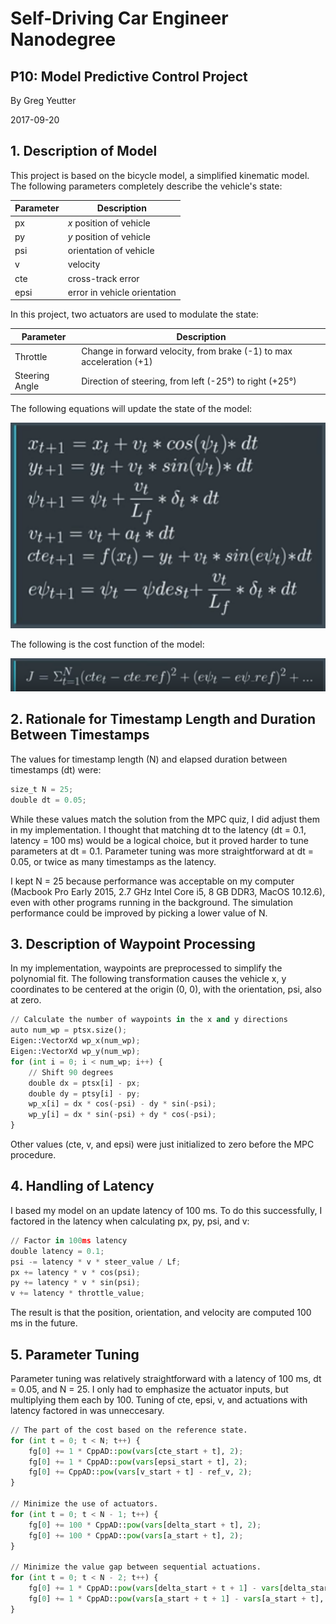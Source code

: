 # Self-Driving Car Engineer Nanodegree
## P10: Model Predictive Control Project

By Greg Yeutter

2017-09-20

## 1. Description of Model

This project is based on the bicycle model, a simplified kinematic model. The following parameters completely describe the vehicle's state:

| Parameter | Description |
| --------- | ----------- |
| px       | *x* position of vehicle |
| py       | *y* position of vehicle |
| psi       | orientation of vehicle  |
| v         | velocity                |
| cte       | cross-track error       |
| epsi      | error in vehicle orientation |

In this project, two actuators are used to modulate the state:

| Parameter | Description |
| --------- | ----------- |
| Throttle  | Change in forward velocity, from brake (-1) to max acceleration (+1) |
| Steering Angle | Direction of steering, from left (-25&deg;) to right (+25&deg;) |

The following equations will update the state of the model:

![Equations](Equations.png)

The following is the cost function of the model:

![Cost](Cost.png)

## 2. Rationale for Timestamp Length and Duration Between Timestamps

The values for timestamp length (N) and elapsed duration between timestamps (dt) were:

```python
size_t N = 25;
double dt = 0.05;
```

While these values match the solution from the MPC quiz, I did adjust them in my implementation. I thought that matching dt to the latency (dt = 0.1, latency = 100 ms) would be a logical choice, but it proved harder to tune parameters at dt = 0.1. Parameter tuning was more straightforward at dt = 0.05, or twice as many timestamps as the latency.

I kept N = 25 because performance was acceptable on my computer (Macbook Pro Early 2015, 2.7 GHz Intel Core i5, 8 GB DDR3, MacOS 10.12.6), even with other programs running in the background. The simulation performance could be improved by picking a lower value of N.

## 3. Description of Waypoint Processing

In my implementation, waypoints are preprocessed to simplify the polynomial fit. The following transformation causes the vehicle x, y coordinates to be centered at the origin (0, 0), with the orientation, psi, also at zero.

```python
// Calculate the number of waypoints in the x and y directions
auto num_wp = ptsx.size();
Eigen::VectorXd wp_x(num_wp);
Eigen::VectorXd wp_y(num_wp);
for (int i = 0; i < num_wp; i++) {
    // Shift 90 degrees
    double dx = ptsx[i] - px;
    double dy = ptsy[i] - py;
    wp_x[i] = dx * cos(-psi) - dy * sin(-psi);
    wp_y[i] = dx * sin(-psi) + dy * cos(-psi);
}
```

Other values (cte, v, and epsi) were just initialized to zero before the MPC procedure.

## 4. Handling of Latency

I based my model on an update latency of 100 ms. To do this successfully, I factored in the latency when calculating px, py, psi, and v:

```python
// Factor in 100ms latency
double latency = 0.1;
psi -= latency * v * steer_value / Lf;
px += latency * v * cos(psi);
py += latency * v * sin(psi);
v += latency * throttle_value;
```

The result is that the position, orientation, and velocity are computed 100 ms in the future. 

## 5. Parameter Tuning

Parameter tuning was relatively straightforward with a latency of 100 ms, dt = 0.05, and N = 25. I only had to emphasize the actuator inputs, but multiplying them each by 100. Tuning of cte, epsi, v, and actuations with latency factored in was unneccesary. 

```python
// The part of the cost based on the reference state.
for (int t = 0; t < N; t++) {
    fg[0] += 1 * CppAD::pow(vars[cte_start + t], 2);
    fg[0] += 1 * CppAD::pow(vars[epsi_start + t], 2);
    fg[0] += CppAD::pow(vars[v_start + t] - ref_v, 2);
}

// Minimize the use of actuators.
for (int t = 0; t < N - 1; t++) {
    fg[0] += 100 * CppAD::pow(vars[delta_start + t], 2);
    fg[0] += 100 * CppAD::pow(vars[a_start + t], 2);
}

// Minimize the value gap between sequential actuations.
for (int t = 0; t < N - 2; t++) {
    fg[0] += 1 * CppAD::pow(vars[delta_start + t + 1] - vars[delta_start + t], 2);
    fg[0] += 1 * CppAD::pow(vars[a_start + t + 1] - vars[a_start + t], 2);
}
```